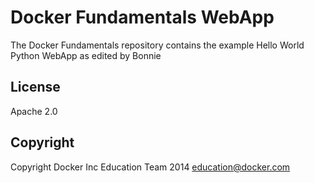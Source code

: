 Docker Fundamentals WebApp
==========================

The Docker Fundamentals repository contains the example Hello World Python WebApp as edited by Bonnie

## License

Apache 2.0

## Copyright

Copyright Docker Inc Education Team 2014 <education@docker.com>
